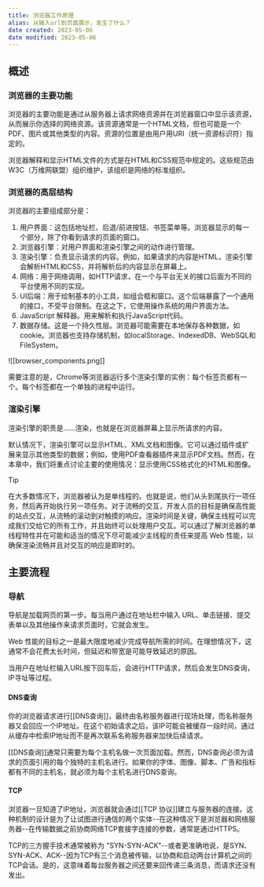 ```yaml
---
title: 浏览器工作原理
alias: 从输入url到页面展示，发生了什么？
date created: 2023-05-06
date modified: 2023-05-06
---
```


## 概述

### 浏览器的主要功能

浏览器的主要功能是通过从服务器上请求网络资源并在浏览器窗口中显示该资源，从而展示你选择的网络资源。该资源通常是一个HTML文档，但也可能是一个PDF、图片或其他类型的内容。资源的位置是由用户用URI（统一资源标识符）指定的。

浏览器解释和显示HTML文件的方式是在HTML和CSS规范中规定的。这些规范由W3C（万维网联盟）组织维护，该组织是网络的标准组织。

### 浏览器的高层结构

浏览器的主要组成部分是：

1.  用户界面：这包括地址栏、后退/前进按钮、书签菜单等。浏览器显示的每一个部分，除了你看到请求的页面的窗口。
2.  浏览器引擎：对用户界面和渲染引擎之间的动作进行管理。
3.  渲染引擎：负责显示请求的内容。例如，如果请求的内容是HTML，渲染引擎会解析HTML和CSS，并将解析后的内容显示在屏幕上。
4.  网络：用于网络调用，如HTTP请求，在一个与平台无关的接口后面为不同的平台使用不同的实现。
5.  UI后端：用于绘制基本的小工具，如组合框和窗口。这个后端暴露了一个通用的接口，不受平台限制。在这之下，它使用操作系统的用户界面方法。
6.  JavaScript 解释器。用来解析和执行JavaScript代码。
7.  数据存储。这是一个持久性层。浏览器可能需要在本地保存各种数据，如cookie。浏览器也支持存储机制，如localStorage、IndexedDB、WebSQL和FileSystem。

![[browser_components.png]]

需要注意的是，Chrome等浏览器运行多个渲染引擎的实例：每个标签页都有一个。每个标签都在一个单独的进程中运行。

### 渲染引擎

渲染引擎的职责是……渲染，也就是在浏览器屏幕上显示所请求的内容。

默认情况下，渲染引擎可以显示HTML、XML文档和图像。它可以通过插件或扩展来显示其他类型的数据；例如，使用PDF查看器插件来显示PDF文档。然而，在本章中，我们将重点讨论主要的使用情况：显示使用CSS格式化的HTML和图像。

> [!tip] 
> 在大多数情况下，浏览器被认为是单线程的。也就是说，他们从头到尾执行一项任务，然后再开始执行另一项任务。对于流畅的交互，开发人员的目标是确保高性能的站点交互，从流畅的滚动到对触摸的响应。渲染时间是关键，确保主线程可以完成我们交给它的所有工作，并且始终可以处理用户交互。可以通过了解浏览器的单线程特性并在可能和适当的情况下尽可能减少主线程的责任来提高 Web 性能，以确保渲染流畅并且对交互的响应是即时的。


## 主要流程

### 导航

导航是加载网页的第一步。每当用户通过在地址栏中输入 URL、单击链接、提交表单以及其他操作来请求页面时，它就会发生。

Web 性能的目标之一是最大限度地减少完成导航所需的时间。在理想情况下，这通常不会花费太长时间，但延迟和带宽是可能导致延迟的原因。

当用户在地址栏输入URL按下回车后，会进行HTTP请求，然后会发生DNS查询，IP寻址等过程。

#### DNS查询

你的浏览器请求进行[[DNS查询]]，最终由名称服务器进行现场处理，而名称服务器又会回应一个IP地址。在这个初始请求之后，该IP可能会被缓存一段时间，通过从缓存中检索IP地址而不是再次联系名称服务器来加快后续请求。

[[DNS查询]]通常只需要为每个主机名做一次页面加载。然而，DNS查询必须为请求的页面引用的每个独特的主机名进行。如果你的字体、图像、脚本、广告和指标都有不同的主机名，就必须为每个主机名进行DNS查询。


#### TCP

浏览器一旦知道了IP地址，浏览器就会通过[[TCP 协议]]建立与服务器的连接。这种机制的设计是为了让试图进行通信的两个实体--在这种情况下是浏览器和网络服务器--在传输数据之前协商网络TCP套接字连接的参数，通常是通过HTTPS。

TCP的三方握手技术通常被称为 "SYN-SYN-ACK"--或者更准确地说，是SYN、SYN-ACK、ACK--因为TCP有三个消息被传输，以协商和启动两台计算机之间的TCP会话。是的，这意味着每台服务器之间还要来回传递三条消息，而请求还没有发出。